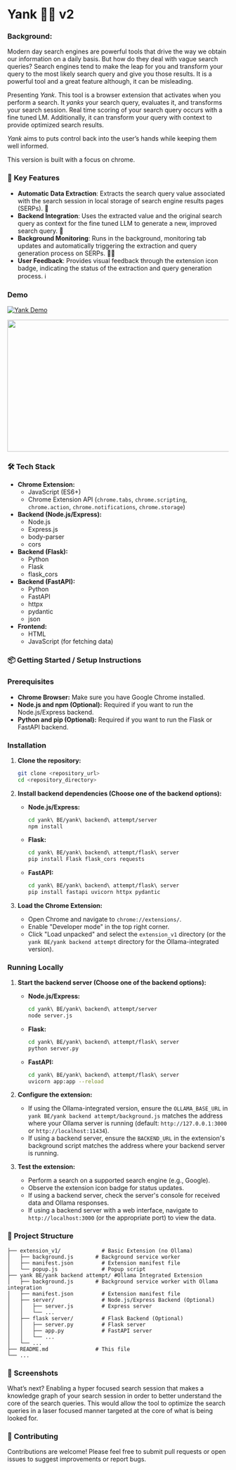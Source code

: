 # Yank 🧙‍♂️ v2

### **Background**:
Modern day search engines are powerful tools that drive the way we obtain our information on a daily basis. But how do they deal with vague search queries? Search engines tend to make the leap for you and transform your query to the most likely search query and give you those results. It is a powerful tool and a great feature although, it can be misleading. 

Presenting *Yank*. This tool is a browser extension that activates when you perform a search. It *yanks* your search query, evaluates it, and transforms your search session. Real time scoring of your search query occurs with a fine tuned LM. Additionally, it can transform your query with context to provide optimized search results. 

*Yank* aims to puts control back into the user’s hands while keeping them well informed.

This version is built with a focus on chrome.

### 🚀 **Key Features**

*   **Automatic Data Extraction**: Extracts the search query value associated with the search session in local storage of search engine results pages (SERPs). 🔑
*   **Backend Integration**: Uses the extracted value and the original search query as context for the fine tuned LLM to generate a new, improved search query. 🤖
*   **Background Monitoring**: Runs in the background, monitoring tab updates and automatically triggering the extraction and query generation process on SERPs. 🕵️‍♂️
*   **User Feedback**: Provides visual feedback through the extension icon badge, indicating the status of the extraction and query generation process. ℹ️

### Demo

[![Yank Demo](https://youtu.be/CV8-LdcRF10)](https://youtu.be/CV8-LdcRF10)

[<img src="https://youtu.be/CV8-LdcRF10" width="600" height="300"
/>](https://youtu.be/CV8-LdcRF10)

### 🛠️ **Tech Stack**

*   **Chrome Extension:**
    *   JavaScript (ES6+)
    *   Chrome Extension API (`chrome.tabs`, `chrome.scripting`, `chrome.action`, `chrome.notifications`, `chrome.storage`)
*   **Backend (Node.js/Express):**
    *   Node.js
    *   Express.js
    *   body-parser
    *   cors
*   **Backend (Flask):**
    *   Python
    *   Flask
    *   flask_cors
*   **Backend (FastAPI):**
    *   Python
    *   FastAPI
    *   httpx
    *   pydantic
    *   json
*   **Frontend:**
    *   HTML
    *   JavaScript (for fetching data)

### 📦 **Getting Started / Setup Instructions**

### Prerequisites

*   **Chrome Browser:**  Make sure you have Google Chrome installed.
*   **Node.js and npm (Optional):** Required if you want to run the Node.js/Express backend.
*   **Python and pip (Optional):** Required if you want to run the Flask or FastAPI backend.

### Installation

1.  **Clone the repository:**

    ```bash
    git clone <repository_url>
    cd <repository_directory>
    ```

2.  **Install backend dependencies (Choose one of the backend options):**

    *   **Node.js/Express:**

        ```bash
        cd yank\ BE/yank\ backend\ attempt/server
        npm install
        ```

    *   **Flask:**

        ```bash
        cd yank\ BE/yank\ backend\ attempt/flask\ server
        pip install Flask flask_cors requests
        ```
    *   **FastAPI:**
         ```bash
        cd yank\ BE/yank\ backend\ attempt/flask\ server
        pip install fastapi uvicorn httpx pydantic
        ```

3.  **Load the Chrome Extension:**

    *   Open Chrome and navigate to `chrome://extensions/`.
    *   Enable "Developer mode" in the top right corner.
    *   Click "Load unpacked" and select the `extension_v1` directory (or the `yank BE/yank backend attempt` directory for the Ollama-integrated version).

### Running Locally

1.  **Start the backend server (Choose one of the backend options):**

    *   **Node.js/Express:**

        ```bash
        cd yank\ BE/yank\ backend\ attempt/server
        node server.js
        ```

    *   **Flask:**

        ```bash
        cd yank\ BE/yank\ backend\ attempt/flask\ server
        python server.py
        ```
    *   **FastAPI:**
         ```bash
        cd yank\ BE/yank\ backend\ attempt/flask\ server
        uvicorn app:app --reload
        ```

2.  **Configure the extension:**

    *   If using the Ollama-integrated version, ensure the `OLLAMA_BASE_URL` in `yank BE/yank backend attempt/background.js` matches the address where your Ollama server is running (default: `http://127.0.0.1:3000` or `http://localhost:11434`).
    *   If using a backend server, ensure the `BACKEND_URL` in the extension's background script matches the address where your backend server is running.

3.  **Test the extension:**

    *   Perform a search on a supported search engine (e.g., Google).
    *   Observe the extension icon badge for status updates.
    *   If using a backend server, check the server's console for received data and Ollama responses.
    *   If using a backend server with a web interface, navigate to `http://localhost:3000` (or the appropriate port) to view the data.

### 📂 **Project Structure**

```
├── extension_v1/             # Basic Extension (no Ollama)
│   ├── background.js       # Background service worker
│   ├── manifest.json         # Extension manifest file
│   └── popup.js              # Popup script
├── yank BE/yank backend attempt/ #Ollama Integrated Extension
│   ├── background.js       # Background service worker with Ollama integration
│   ├── manifest.json         # Extension manifest file
│   ├── server/               # Node.js/Express Backend (Optional)
│   │   ├── server.js         # Express server
│   │   └── ...
│   ├── flask server/         # Flask Backend (Optional)
│   │   ├── server.py         # Flask server
│   │   ├── app.py            # FastAPI server
│   │   └── ...
│   └── ...
├── README.md               # This file
└── ...
```

### 📸 **Screenshots**




What’s next? Enabling a hyper focused search session that makes a knowledge graph of your search session in order to better understand the core of the search queries. This would allow the tool to optimize the search queries in a laser focused manner targeted at the core of what is being looked for.


### 🤝 **Contributing**

Contributions are welcome! Please feel free to submit pull requests or open issues to suggest improvements or report bugs.

<!-- 📬 **Contact**

If you have any questions or suggestions, please feel free to contact me at [your_email@example.com](mailto:your_email@example.com).

💖 **Thanks Message**

Thank you for checking out this project! I hope it helps you enhance your search experiences. -->
